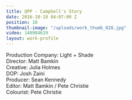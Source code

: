 ```yaml
---
title: QPP - Campbell's Story
date: 2016-10-18 04:07:00 Z
position: 10
thumbnail-image: "/uploads/work_thumb_028.jpg"
video: 146984629
layout: work-profile
---
```


Production Company: Light + Shade<br>
Director: Matt Bamkin<br>
Creative: Julia Holmes<br>
DOP: Josh Zaini<br>
Producer: Sean Kennedy<br>
Editor: Matt Bamkin / Pete Christie<br>
Colourist: Pete Christie<br>